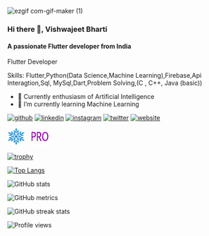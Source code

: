 ![ezgif com-gif-maker (1)](https://user-images.githubusercontent.com/71969138/211175364-5625ae5b-016a-413a-b2f6-630a70c9e390.gif)



### Hi there 👋, Vishwajeet Bharti
#### A passionate Flutter developer from India
Flutter Developer

Skills: Flutter,Python(Data Science,Machine Learning),Firebase,Api Interagtion,Sql, MySql,Dart,Problem Solving,(C , C++, Java (basic))

- 🔭 Currently enthusiasm of Artificial Intelligence
- 🌱 I’m currently learning Machine Learning


[<img src='https://cdn.jsdelivr.net/npm/simple-icons@3.0.1/icons/github.svg' alt='github' height='40'>](https://github.com/vishwajeetbharti)  [<img src='https://cdn.jsdelivr.net/npm/simple-icons@3.0.1/icons/linkedin.svg' alt='linkedin' height='40'>](https://www.linkedin.com/in/vishwajeet-bharti-11923516a/)  [<img src='https://cdn.jsdelivr.net/npm/simple-icons@3.0.1/icons/instagram.svg' alt='instagram' height='40'>](https://www.instagram.com/vishwajeetbharti2/)  [<img src='https://cdn.jsdelivr.net/npm/simple-icons@3.0.1/icons/twitter.svg' alt='twitter' height='40'>](https://twitter.com/@askvishwajeet)  [<img src='https://cdn.jsdelivr.net/npm/simple-icons@3.0.1/icons/icloud.svg' alt='website' height='40'>](https://www.sololearn.com/profile/20120063)  

<a href='https://archiveprogram.github.com/'><img src='https://raw.githubusercontent.com/acervenky/animated-github-badges/master/assets/acbadge.gif' width='40' height='40'></a> <a href='https://github.com/pricing'><img src='https://raw.githubusercontent.com/acervenky/animated-github-badges/master/assets/pro.gif' width='40' height='40'></a> 

[![trophy](https://github-profile-trophy.vercel.app/?username=vishwajeetbharti)](https://github.com/ryo-ma/github-profile-trophy)

[![Top Langs](https://github-readme-stats.vercel.app/api/top-langs/?username=vishwajeetbharti)](https://github.com/anuraghazra/github-readme-stats)

![GitHub stats](https://github-readme-stats.vercel.app/api?username=vishwajeetbharti&show_icons=true&count_private=true)  

![GitHub metrics](https://metrics.lecoq.io/vishwajeetbharti)  

![GitHub streak stats](https://streak-stats.demolab.com/?user=vishwajeetbharti)  

![Profile views](https://gpvc.arturio.dev/vishwajeetbharti)  
